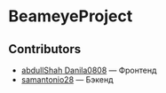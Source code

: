 # BeameyeProject


## Contributors

- [abdullShah](https://github.com/abdullShah)[ Danila0808](https://github.com/Danila0808) — Фронтенд
- [samantonio28](https://github.com/samantonio28) — Бэкенд

